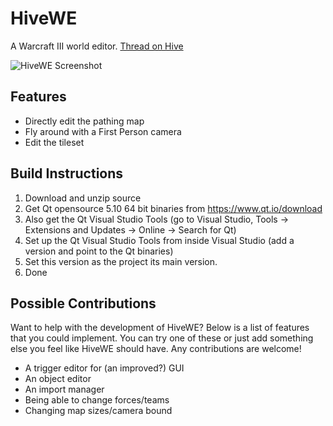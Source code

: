 # HiveWE
A Warcraft III world editor. [Thread on Hive](https://www.hiveworkshop.com/threads/introducing-hivewe.303183/)

![HiveWE Screenshot](http://g2f.nl/0scv6qu)

## Features

- Directly edit the pathing map  
- Fly around with a First Person camera
- Edit the tileset

## Build Instructions

1. Download and unzip source
2. Get Qt opensource 5.10 64 bit binaries from https://www.qt.io/download  
3. Also get the Qt Visual Studio Tools (go to Visual Studio, Tools -> Extensions and Updates -> Online -> Search for Qt)  
4. Set up the Qt Visual Studio Tools from inside Visual Studio (add a version and point to the Qt binaries)  
5. Set this version as the project its main version.
5. Done  

## Possible Contributions

Want to help with the development of HiveWE? Below is a list of features that you could implement. You can try one of these or just add something else you feel like HiveWE should have. Any contributions are welcome!

- A trigger editor for (an improved?) GUI
- An object editor
- An import manager
- Being able to change forces/teams
- Changing map sizes/camera bound
